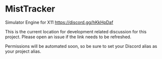 # MistTracker
Simulator Engine for X11 
https://discord.gg/hKkHpDaf

This is the current location for development related discussion for this project. Please open an issue if the link needs to be refreshed.

Permissions will be automated soon, so be sure to set your Discord alias as your project alias.
